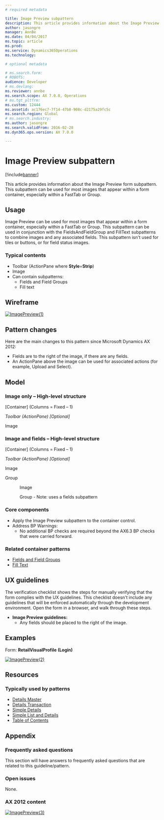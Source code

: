 ```yaml
---
# required metadata

title: Image Preview subpattern
description: This article provides information about the Image Preview form subpattern. This subpattern can be used for most images that appear within a form container, especially within a FastTab or Group. 
author: jasongre
manager: AnnBe
ms.date: 04/04/2017
ms.topic: article
ms.prod: 
ms.service: Dynamics365Operations
ms.technology: 

# optional metadata

# ms.search.form: 
# ROBOTS: 
audience: Developer
# ms.devlang: 
ms.reviewer: annbe
ms.search.scope: AX 7.0.0, Operations
# ms.tgt_pltfrm: 
ms.custom: 12444
ms.assetid: ac176ec7-7f14-47b8-908c-d2175a29fc5c
ms.search.region: Global
# ms.search.industry: 
ms.author: jasongre
ms.search.validFrom: 2016-02-28
ms.dyn365.ops.version: AX 7.0.0

---
```


# Image Preview subpattern

[!include[banner](../includes/banner.md)]


This article provides information about the Image Preview form subpattern. This subpattern can be used for most images that appear within a form container, especially within a FastTab or Group. 

Usage
-----

Image Preview can be used for most images that appear within a form container, especially within a FastTab or Group. This subpattern can be used in conjunction with the FieldsAndFieldGroup and FillText subpatterns to combine images and any associated fields. This subpattern isn't used for tiles or buttons, or for field status images.

### Typical contents

-   Toolbar (ActionPane where **Style**=**Strip**)
-   Image
-   Can contain subpatterns:
    -   Fields and Field Groups
    -   Fill text

## Wireframe
[![ImagePreview(1)](./media/imagepreview1.png)](./media/imagepreview1.png)

## Pattern changes
Here are the main changes to this pattern since Microsoft Dynamics AX 2012:

-   Fields are to the right of the image, if there are any fields.
-   An ActionPane above the image can be used for associated actions (for example, Upload and Select).

## Model
### Image only – High-level structure

\[Container\] (Columns = Fixed – 1)

*Toolbar (ActionPane) \[Optional\]*

Image

### Image and fields – High-level structure

\[Container\] (Columns = Fixed – 1)

*Toolbar (ActionPane) \[Optional\]*

Image

Group

            Image

            Group - Note: uses a fields subpattern

### Core components

-   Apply the Image Preview subpattern to the container control.
-   Address BP Warnings:
    -   No additional BP checks are required beyond the AX6.3 BP checks that were carried forward.

### Related container patterns

-   [Fields and Field Groups](fields-field-groups-subpattern.md)
-   [Fill Text](fill-text-subpattern.md)

## UX guidelines
The verification checklist shows the steps for manually verifying that the form complies with the UX guidelines. This checklist doesn't include any guidelines that will be enforced automatically through the development environment. Open the form in a browser, and walk through these steps.

-   **Image Preview guidelines:**
    -   Any fields should be placed to the right of the image.

## Examples
Form: **RetailVisualProfile** **(Login)** 

[![ImagePreview(2)](./media/imagepreview2.png)](./media/imagepreview2.png)

## Resources
### Typically used by patterns

-   [Details Master](details-master-form-pattern.md)
-   [Details Transaction](details-transaction-form-pattern.md)
-   [Simple Details](simple-details-form-pattern.md)
-   [Simple List and Details](simple-list-details-form-pattern.md)
-   [Table of Contents](table-of-contents-form-pattern.md)

## Appendix
### Frequently asked questions

This section will have answers to frequently asked questions that are related to this guideline/pattern.

### Open issues

None.

### AX 2012 content

[![ImagePreview(3)](./media/imagepreview3.png)](./media/imagepreview3.png)



